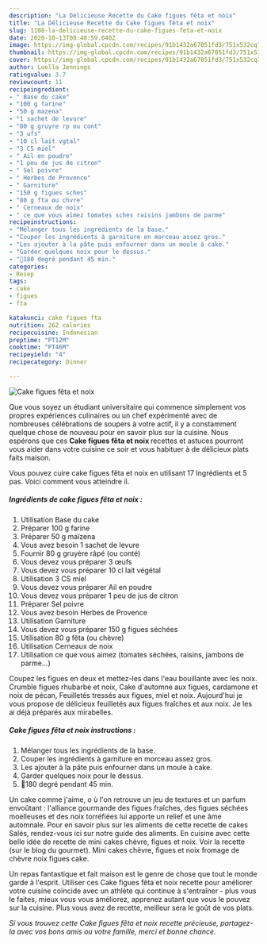 ```yaml
---
description: "La Délicieuse Recette du Cake figues fêta et noix"
title: "La Délicieuse Recette du Cake figues fêta et noix"
slug: 1108-la-delicieuse-recette-du-cake-figues-feta-et-noix
date: 2020-10-13T08:48:59.040Z
image: https://img-global.cpcdn.com/recipes/91b1432a67051fd3/751x532cq70/cake-figues-feta-et-noix-photo-principale-de-la-recette.jpg
thumbnail: https://img-global.cpcdn.com/recipes/91b1432a67051fd3/751x532cq70/cake-figues-feta-et-noix-photo-principale-de-la-recette.jpg
cover: https://img-global.cpcdn.com/recipes/91b1432a67051fd3/751x532cq70/cake-figues-feta-et-noix-photo-principale-de-la-recette.jpg
author: Luella Jennings
ratingvalue: 3.7
reviewcount: 11
recipeingredient:
- " Base du cake"
- "100 g farine"
- "50 g mazena"
- "1 sachet de levure"
- "80 g gruyre rp ou cont"
- "3 ufs"
- "10 cl lait vgtal"
- "3 CS miel"
- " Ail en poudre"
- "1 peu de jus de citron"
- " Sel poivre"
- " Herbes de Provence"
- " Garniture"
- "150 g figues sches"
- "80 g fta ou chvre"
- " Cerneaux de noix"
- " ce que vous aimez tomates sches raisins jambons de parme"
recipeinstructions:
- "Mélanger tous les ingrédients de la base."
- "Couper les ingrédients à garniture en morceau assez gros."
- "Les ajouter à la pâte puis enfourner dans un moule à cake."
- "Garder quelques noix pour le dessus."
- "🥧180 degré pendant 45 min."
categories:
- Resep
tags:
- cake
- figues
- fta

katakunci: cake figues fta 
nutrition: 262 calories
recipecuisine: Indonesian
preptime: "PT12M"
cooktime: "PT46M"
recipeyield: "4"
recipecategory: Dinner

---
```



![Cake figues fêta et noix](https://img-global.cpcdn.com/recipes/91b1432a67051fd3/751x532cq70/cake-figues-feta-et-noix-photo-principale-de-la-recette.jpg)

Que vous soyez un étudiant universitaire qui commence simplement vos propres expériences culinaires ou un chef expérimenté avec de nombreuses célébrations de soupers à votre actif, il y a constamment quelque chose de nouveau pour en savoir plus sur la cuisine. Nous espérons que ces <strong> Cake figues fêta et noix </strong> recettes et astuces pourront vous aider dans votre cuisine ce soir et vous habituer à de délicieux plats faits maison.

<!--inarticleads1-->

Vous pouvez cuire cake figues fêta et noix en utilisant 17 Ingrédients et 5 pas. Voici comment vous atteindre il.

##### Ingrédients de cake figues fêta et noix :

1. Utilisation  Base du cake
1. Préparer 100 g farine
1. Préparer 50 g maïzena
1. Vous avez besoin 1 sachet de levure
1. Fournir 80 g gruyère râpé (ou conté)
1. Vous devez vous préparer 3 œufs
1. Vous devez vous préparer 10 cl lait végétal
1. Utilisation 3 CS miel
1. Vous devez vous préparer  Ail en poudre
1. Vous devez vous préparer 1 peu de jus de citron
1. Préparer  Sel poivre
1. Vous avez besoin  Herbes de Provence
1. Utilisation  Garniture
1. Vous devez vous préparer 150 g figues séchées
1. Utilisation 80 g fêta (ou chèvre)
1. Utilisation  Cerneaux de noix
1. Utilisation  ce que vous aimez (tomates séchées, raisins, jambons de parme...)


Coupez les figues en deux et mettez-les dans l&#39;eau bouillante avec les noix. Crumble figues rhubarbe et noix, Cake d&#39;automne aux figues, cardamone et noix de pécan, Feuilletés tressés aux figues, miel et noix. Aujourd&#39;hui je vous propose de délicieux feuilletés aux figues fraîches et aux noix. Je les ai déjà préparés aux mirabelles. 

<!--inarticleads2-->

##### Cake figues fêta et noix instructions :

1. Mélanger tous les ingrédients de la base.
1. Couper les ingrédients à garniture en morceau assez gros.
1. Les ajouter à la pâte puis enfourner dans un moule à cake.
1. Garder quelques noix pour le dessus.
1. 🥧180 degré pendant 45 min.


Un cake comme j&#39;aime, o ù l&#39;on retrouve un jeu de textures et un parfum envoûtant : l&#39;alliance gourmande des figues fraîches, des figues séchées moelleuses et des noix torréfiées lui apporte un relief et une âme automnale. Pour en savoir plus sur les aliments de cette recette de cakes Salés, rendez-vous ici sur notre guide des aliments. En cuisine avec cette belle idée de recette de mini cakes chèvre, figues et noix. Voir la recette (sur le blog du gourmet). Mini cakes chèvre, figues et noix fromage de chèvre noix figues cake. 

<!--inarticleads1-->

<p>
Un repas fantastique et fait maison est le genre de chose que tout le monde garde à l'esprit. Utiliser ces Cake figues fêta et noix recette pour améliorer votre cuisine coïncide avec un athlète qui continue à s'entraîner - plus vous le faites, mieux vous vous améliorez, apprenez autant que vous le pouvez sur la cuisine. Plus vous avez de recette, meilleur sera le goût de vos plats.
</p>

<p>
<i>Si vous trouvez cette Cake figues fêta et noix recette précieuse, partagez-la avec vos bons amis ou votre famille, merci et bonne chance.</i>
</p>
